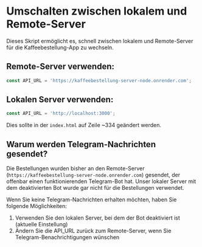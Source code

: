 # Umschalten zwischen lokalem und Remote-Server

Dieses Skript ermöglicht es, schnell zwischen lokalem und Remote-Server für die Kaffeebestellung-App zu wechseln.

## Remote-Server verwenden:
```javascript
const API_URL = 'https://kaffeebestellung-server-node.onrender.com';
```

## Lokalen Server verwenden:
```javascript
const API_URL = 'http://localhost:3000';
```

Dies sollte in der `index.html` auf Zeile ~334 geändert werden.

## Warum werden Telegram-Nachrichten gesendet?

Die Bestellungen wurden bisher an den Remote-Server (`https://kaffeebestellung-server-node.onrender.com`) gesendet, der offenbar einen funktionierenden Telegram-Bot hat. Unser lokaler Server mit dem deaktivierten Bot wurde gar nicht für die Bestellungen verwendet.

Wenn Sie keine Telegram-Nachrichten erhalten möchten, haben Sie folgende Möglichkeiten:

1. Verwenden Sie den lokalen Server, bei dem der Bot deaktiviert ist (aktuelle Einstellung)
2. Ändern Sie die API_URL zurück zum Remote-Server, wenn Sie Telegram-Benachrichtigungen wünschen
